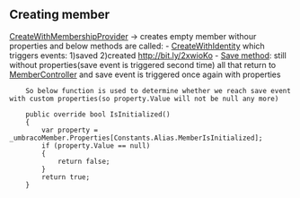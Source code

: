 
## Creating member
[CreateWithMembershipProvider](http://bit.ly/2yDX4mD) -> creates empty member withour properties and below methods are called: 
          - [CreateWithIdentity](http://bit.ly/2gb6nm9) which triggers events: 1)saved 2)created http://bit.ly/2xwioKo 
          - [Save method](http://bit.ly/2ydOD07): still without properties(save event is triggered second time) 
         all that return to [MemberController](http://bit.ly/2hAi2YE) and save event is triggered once again with properties 

        So below function is used to determine whether we reach save event with custom properties(so property.Value will not be null any more) 

        public override bool IsInitialized()
        {
            var property = _umbracoMember.Properties[Constants.Alias.MemberIsInitialized];
            if (property.Value == null)
            {
                return false;
            }
            return true;
        }